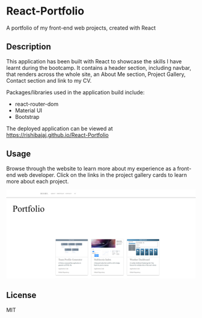 # React-Portfolio
A portfolio of my front-end web projects, created with React

## Description

This application has been built with React to showcase the skills I have learnt during the bootcamp. It contains a header section, including navbar, that renders across the whole site, an About Me section, Project Gallery, Contact section and link to my CV.

Packages/libraries used in the application build include:
- react-router-dom
- Material UI
- Bootstrap

The deployed application can be viewed at https://rishibajaj.github.io/React-Portfolio

## Usage

Browse through the website to learn more about my experience as a front-end web developer. Click on the links in the project gallery cards to learn more about each project.

![Rishi's React Portfolio](src/utils/React_Portfolio_Screenshot.png)

## License

MIT


